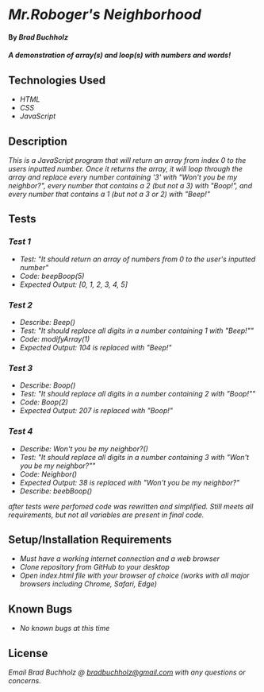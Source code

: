 # _Mr.Roboger's Neighborhood_

#### By _**Brad Buchholz**_

#### _A demonstration of array(s) and loop(s) with numbers and words!_
## Technologies Used

* _HTML_
* _CSS_
* _JavaScript_

## Description

_This is a JavaScript program that will return an array from index 0 to the users inputted number. Once it returns the array, it will loop through the array and replace every number containing '3' with "Won't you be my neighbor?", every number that contains a 2 (but not a 3) with "Boop!", and every number that contains a 1 (but not a 3 or 2) with "Beep!"_

## Tests

### _Test 1_
* _Test: "It should return an array of numbers from 0 to the user's inputted number"_
* _Code: beepBoop(5)_
* _Expected Output: [0, 1, 2, 3, 4, 5]_
### _Test 2_
* _Describe: Beep()_
* _Test: "It should replace all digits in a number containing 1 with "Beep!""_
* _Code: modifyArray(1)_
* _Expected Output: 104 is replaced with "Beep!"_
### _Test 3_
* _Describe: Boop()_
* _Test: "It should replace all digits in a number containing 2 with "Boop!""_
* _Code: Boop(2)_
* _Expected Output: 207 is replaced with "Boop!"_
### _Test 4_
* _Describe: Won't you be my neighbor?()_
* _Test: "It should replace all digits in a number containing 3 with "Won't you be my neighbor?""_
* _Code: Neighbor()_
* _Expected Output: 38 is replaced with "Won't you be my neighbor?"_
* _Describe: beebBoop()_

_after tests were perfomed code was rewritten and simplified. Still meets all requirements, but not all variables are present in final code._

## Setup/Installation Requirements

* _Must have a working internet connection and a web browser_
* _Clone repository from GitHub to your desktop_
* _Open index.html file with your browser of choice (works with all major browsers including Chrome, Safari, Edge)_

## Known Bugs

* _No known bugs at this time_

## License

_Email Brad Buchholz @ bradbuchholz@gmail.com with any questions or concerns._